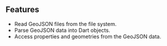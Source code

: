 
## Features
- Read GeoJSON files from the file system.
- Parse GeoJSON data into Dart objects.
- Access properties and geometries from the GeoJSON data.

